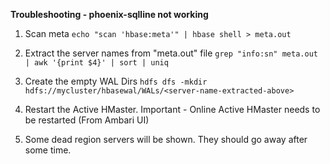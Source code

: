 **Troubleshooting - phoenix-sqlline not working**

1. Scan meta
`echo "scan 'hbase:meta'" | hbase shell > meta.out`

2. Extract the server names from "meta.out" file
`grep "info:sn" meta.out | awk '{print $4}' | sort | uniq`

3. Create the empty WAL Dirs
`hdfs dfs -mkdir hdfs://mycluster/hbasewal/WALs/<server-name-extracted-above>`

4. Restart the Active HMaster. Important - Online Active HMaster needs to be restarted (From Ambari UI)

5. Some dead region servers will be shown. They should go away after some time.